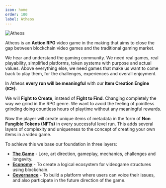 ```yaml
---
icon: home
order: 100
label: Atheos
---
```


![Atheos](https://user-images.githubusercontent.com/97962756/152704233-7e820795-eeb0-4bb0-b24c-1eb8217f58e3.jpg)

Atheos is an **Action RPG** video game in the making that aims to close the gap between blockchain video games and the traditional gaming market.

We hear and understand the gaming community. We need real games, real playability, simplified platforms, token systems with purpose and actual values. Above everything else, we need games that make us want to come back to play them, for the challenges, experiences and overall enjoyment.

In Atheos **every run will be meaningful** with our **Item Creation Engine (ICE).**

We will **Fight to Create**, instead of **Fight to Find**. Changing completely the way we grind in the RPG genre. We want to avoid the feeling of pointless grinding doing countless hours of playtime without any meaningful rewards.

Now the player will create unique items of metadata in the form of **Non Fungible Tokens (NFTs)** in every successful level run. This adds several layers of complexity and uniqueness to the concept of creating your own items in a video game.

To achieve this we base our foundation in three layers:  
* [**The Game**](https://atheosgame.github.io/game/overview/) - Lore, art direction, gameplay, mechanics, challenges and longevity.  
* [**Economy**](https://atheosgame.github.io/tokenomics/intro/) - To create a logical ecosystem for videogame structures using blockchain.
* [**Governance**](https://atheosgame.github.io/governance/fairgovernance/) - To build a platform where users can voice their issues, and also participate in the future direction of the game.
